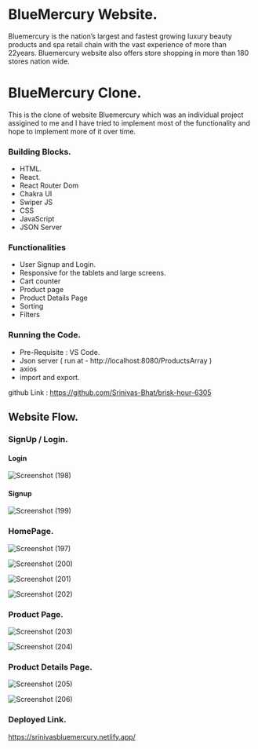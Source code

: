 # BlueMercury Website.

Bluemercury is the nation’s largest and fastest growing luxury beauty products and spa retail chain with the vast experience of more than 22years. Bluemercury website also offers store shopping in more than 180 stores nation wide.


# BlueMercury Clone.

This is the clone of website Bluemercury which was an individual project assigined to me and I have tried to implement most of the functionality and hope to implement more of it over time.


### Building Blocks.

- HTML.
- React.
- React Router Dom
- Chakra UI
- Swiper JS
- CSS
- JavaScript
- JSON Server


### Functionalities 

- User Signup and Login.
- Responsive for the tablets and large screens.
- Cart counter 
- Product page 
- Product Details Page
- Sorting
- Filters


### Running the Code.
- Pre-Requisite : VS Code.
- Json server ( run at - http://localhost:8080/ProductsArray )
- axios
- import and export.

github Link : https://github.com/Srinivas-Bhat/brisk-hour-6305 


## Website Flow.

### SignUp / Login.

#### Login

![Screenshot (198)](https://user-images.githubusercontent.com/101566628/180774187-b6155784-e93e-4c4b-a09f-e94d40054737.png)


#### Signup

![Screenshot (199)](https://user-images.githubusercontent.com/101566628/180774308-47309261-a161-4ddb-9a6d-640219b285d9.png)


### HomePage.



![Screenshot (197)](https://user-images.githubusercontent.com/101566628/180773632-55073045-6767-4573-a171-6b2ab8e9e053.png)


![Screenshot (200)](https://user-images.githubusercontent.com/101566628/180774421-7d4557d7-e02d-49fc-842c-2eae2975279b.png)


![Screenshot (201)](https://user-images.githubusercontent.com/101566628/180774441-05b73a49-c123-45b6-a8bc-aec2b38b82fa.png)


![Screenshot (202)](https://user-images.githubusercontent.com/101566628/180774459-13245201-f7f8-4545-8a6a-74f8e97e1368.png)


### Product Page.



![Screenshot (203)](https://user-images.githubusercontent.com/101566628/180774872-cf7f489c-8751-46a0-af4e-47f09110918d.png)



![Screenshot (204)](https://user-images.githubusercontent.com/101566628/180774889-6e9b5ec0-ba7d-475a-a3b5-584d9dc4fc02.png)


### Product Details Page.



![Screenshot (205)](https://user-images.githubusercontent.com/101566628/180774963-ab08c67c-1a54-4d3f-b077-5aa91eebe881.png)



![Screenshot (206)](https://user-images.githubusercontent.com/101566628/180774972-e04bff59-9093-41e6-9524-75ca902bf67a.png)

### Deployed Link.


https://srinivasbluemercury.netlify.app/

















